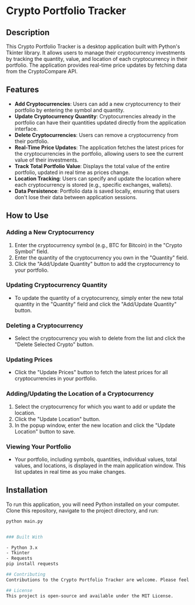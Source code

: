 # Crypto Portfolio Tracker

## Description
This Crypto Portfolio Tracker is a desktop application built with Python's Tkinter library. It allows users to manage their cryptocurrency investments by tracking the quantity, value, and location of each cryptocurrency in their portfolio. The application provides real-time price updates by fetching data from the CryptoCompare API.

## Features

- **Add Cryptocurrencies**: Users can add a new cryptocurrency to their portfolio by entering the symbol and quantity.
- **Update Cryptocurrency Quantity**: Cryptocurrencies already in the portfolio can have their quantities updated directly from the application interface.
- **Delete Cryptocurrencies**: Users can remove a cryptocurrency from their portfolio.
- **Real-Time Price Updates**: The application fetches the latest prices for the cryptocurrencies in the portfolio, allowing users to see the current value of their investments.
- **Track Total Portfolio Value**: Displays the total value of the entire portfolio, updated in real time as prices change.
- **Location Tracking**: Users can specify and update the location where each cryptocurrency is stored (e.g., specific exchanges, wallets).
- **Data Persistence**: Portfolio data is saved locally, ensuring that users don't lose their data between application sessions.

## How to Use

### Adding a New Cryptocurrency
1. Enter the cryptocurrency symbol (e.g., BTC for Bitcoin) in the "Crypto Symbol" field.
2. Enter the quantity of the cryptocurrency you own in the "Quantity" field.
3. Click the "Add/Update Quantity" button to add the cryptocurrency to your portfolio.

### Updating Cryptocurrency Quantity
- To update the quantity of a cryptocurrency, simply enter the new total quantity in the "Quantity" field and click the "Add/Update Quantity" button.

### Deleting a Cryptocurrency
- Select the cryptocurrency you wish to delete from the list and click the "Delete Selected Crypto" button.

### Updating Prices
- Click the "Update Prices" button to fetch the latest prices for all cryptocurrencies in your portfolio.

### Adding/Updating the Location of a Cryptocurrency
1. Select the cryptocurrency for which you want to add or update the location.
2. Click the "Update Location" button.
3. In the popup window, enter the new location and click the "Update Location" button to save.

### Viewing Your Portfolio
- Your portfolio, including symbols, quantities, individual values, total values, and locations, is displayed in the main application window. This list updates in real time as you make changes.

## Installation
To run this application, you will need Python installed on your computer. Clone this repository, navigate to the project directory, and run:

```bash
python main.py


### Built With

- Python 3.x
- Tkinter
- Requests
pip install requests

## Contributing
Contributions to the Crypto Portfolio Tracker are welcome. Please feel free to fork the repository, make your changes, and submit a pull request.

## License
This project is open-source and available under the MIT License.

